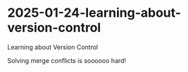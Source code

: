 # 2025-01-24-learning-about-version-control
Learning about Version Control

Solving merge conflicts is soooooo hard!
